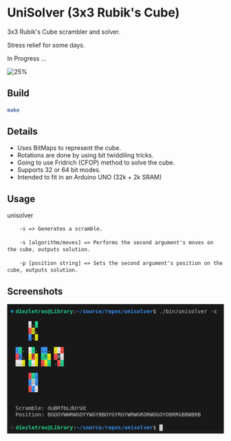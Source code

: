 # UniSolver (3x3 Rubik's Cube)

3x3 Rubik's Cube scrambler and solver.

Stress relief for some days.

In Progress ...

![25%](https://progress-bar.xyz/25)

## Build

```bash
make
```

## Details

* Uses BitMaps to represent the cube.
* Rotations are done by using bit twiddiling tricks.
* Going to use Fridrich (CFOP) method to solve the cube.
* Supports 32 or 64 bit modes.
* Intended to fit in an Arduino UNO (32k + 2k SRAM)

## Usage

unisolver

        -s => Generates a scramble.

        -s [algorithm/moves] => Performs the second argument's moves on the cube, outputs solution.

        -p [position string] => Sets the second argument's position on the cube, outputs solution.

## Screenshots

![Screenshot](./images/scramble.png)
